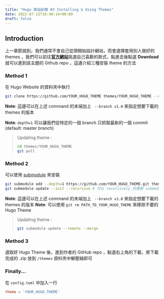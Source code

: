 ```yaml
---
title: "Hugo 架站紀錄 #3 Installing & Using Themes"
date: 2022-07-12T16:40:14+08:00
draft: false
---
```

## Introduction
上一章節說到，我們通常不會自己從頭開始設計網站，而會選擇套用別人做好的 themes ，我們可以前往[**官方網站**](https://themes.gohugo.io/)挑選自己喜歡的款式，點進去後點選 **Download** 就可以進到該主題的 Github repo ，這邊介紹三種安裝 theme 的方法

### Method 1
在 Hugo Website 的資料夾中執行
```bash
git clone https://github.com/YOUR_HUGO_THEME themes/YOUR_HUGO_THEME --depth=1
```

**Note**: 這邊可以在上述 command 的末端加上 ` --branch v1.0` 來指定想要下載的 themes 的版本

**Note**: `depth=1` 可以讓我們從特定的一個 branch 只抓取最新的一個 commit (default: master branch)

> Updating theme :
>
> ```bash
> cd themes/YOUR_HUGO_THEME
> git pull
> ```


### Method 2
可以使用 [submodule](https://www.atlassian.com/git/tutorials/git-submodule) 來安裝
```bash
git submodule add --depth=1 https://github.com/YOUR_HUGO_THEME.git themes/YOUR_HUGO_THEME
git submodule update --init --recursive # 可以 recursively 的更新 submodule (某些 submodules 裡面可能還有包含其他的 submodules)
```

**Note**: 這邊可以在上述 command 的末端加上 ` --branch v1.0` 來指定想要下載的 themes 的版本
**Note**: 可以使用 `git rm PATH_TO_YOUR_HUGO_THEME` 來移除不要的 Hugo Theme

> Updating theme :
>
> ```bash
> git submodule update --remote --merge
> ```

### Method 3
選取好 Hugo Theme 後，進到作者的 GitHub repo ，點選右上角的下載，將下載完成的 .zip 放到 `/themes` 資料夾中解壓縮即可

### Finally...
在 `config.toml` 中加入一行
```toml
theme = 'YOUR_HUGO_THEME'
```